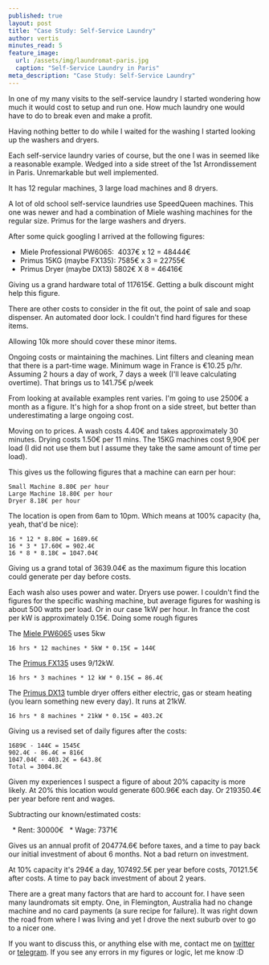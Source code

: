```yaml
---
published: true
layout: post
title: "Case Study: Self-Service Laundry"
author: vertis
minutes_read: 5
feature_image:
  url: /assets/img/laundromat-paris.jpg
  caption: "Self-Service Laundry in Paris"
meta_description: "Case Study: Self-Service Laundry"
---
```

In one of my many visits to the self-service laundry I started wondering how much it would cost to setup and run one. How much laundry one would have to do to break even and make a profit.

Having nothing better to do while I waited for the washing I started looking up the washers and dryers.

Each self-service laundry varies of course, but the one I was in seemed like a reasonable example. Wedged into a side street of the 1st Arrondissement in Paris. Unremarkable but well implemented.

It has 12 regular machines, 3 large load machines and 8 dryers. 

A lot of old school self-service laundries use SpeedQueen machines. This one was newer and had a combination of Miele washing machines for the regular size. Primus for the large washers and dryers.

After some quick googling I arrived at the following figures:

* Miele Professional PW6065:  4037€ x 12 = 48444€
* Primus 15KG (maybe FX135): 7585€ x 3 = 22755€
* Primus Dryer (maybe DX13) 5802€ X 8 = 46416€

Giving us a grand hardware total of 117615€. Getting a bulk discount might help this figure.

There are other costs to consider in the fit out, the point of sale and soap dispenser. An automated door lock. I couldn't find hard figures for these items.

Allowing 10k more should cover these minor items.

Ongoing costs or maintaining the machines. Lint filters and cleaning mean that there is a part-time wage. Minimum wage in France is €10.25 p/hr. Assuming 2 hours a day of work, 7 days a week (I'll leave calculating overtime). That brings us to 141.75€ p/week

From looking at available examples rent varies. I'm going to use 2500€ a month as a figure. It's high for a shop front on a side street, but better than underestimating a large ongoing cost.

Moving on to prices. A wash costs 4.40€ and takes approximately 30 minutes. Drying costs 1.50€ per 11 mins. The 15KG machines cost 9,90€ per load (I did not use them but I assume they take the same amount of time per load).

This gives us the following figures that a machine can earn per hour:

```
Small Machine 8.80€ per hour
Large Machine 18.80€ per hour
Dryer 8.18€ per hour
```

The location is open from 6am to 10pm. Which means at 100% capacity (ha, yeah, that'd be nice):

```
16 * 12 * 8.80€ = 1689.6€
16 * 3 * 17.60€ = 902.4€
16 * 8 * 8.18€ = 1047.04€
```

Giving us a grand total of 3639.04€ as the maximum figure this location could generate per day before costs.

Each wash also uses power and water. Dryers use power. I couldn't find the figures for the specific washing machine, but average figures for washing is about 500 watts per load. Or in our case 1kW per hour. In france the cost per kW is approximately 0.15€. Doing some rough figures

The [Miele PW6065](https://www.miele.co.uk/professional/washing-machines-452.htm?mat=06394270&name=PW_6065_[EL_AV_OS_3_AC_440V_60Hz]) uses 5kw


```
16 hrs * 12 machines * 5kW * 0.15€ = 144€
```

The [Primus FX135](https://www.primuslaundry.com/en/softmount-washer-extractors/fx-line-ecofriendly-high-spin/fx135-softmount-load-capacity-xcontrol) uses 9/12kW.

```
16 hrs * 3 machines * 12 kW * 0.15€ = 86.4€
```

The [Primus DX13](https://www.primuslaundry.com/en/tumbler-dryers/dx-line-radial-axial-airflow-xq-control/dx13-industrial-axial-airflow-xq) tumble dryer offers either electric, gas or steam heating (you learn something new every day). It runs at 21kW. 

```
16 hrs * 8 machines * 21kW * 0.15€ = 403.2€
```

Giving us a revised set of daily figures after the costs:

```
1689€ - 144€ = 1545€
902.4€ - 86.4€ = 816€
1047.04€ - 403.2€ = 643.8€
Total = 3004.8€ 
```

Given my experiences I suspect a figure of about 20% capacity is more likely. At 20% this location would generate 600.96€ each day. Or 219350.4€ per year before rent and wages.

Subtracting our known/estimated costs:

  * Rent: 30000€
  * Wage: 7371€

Gives us an annual profit of 204774.6€ before taxes, and a time to pay back our initial investment of about 6 months. Not a bad return on investment.

At 10% capacity it's 294€ a day, 107492.5€ per year before costs, 70121.5€ after costs. A time to pay back investment of about 2 years.

There are a great many factors that are hard to account for. I have seen many laundromats sit empty. One, in Flemington, Australia had no change machine and no card payments (a sure recipe for failure). It was right down the road from where I was living and yet I drove the next suburb over to go to a nicer one.

 If you want to discuss this, or anything else with me, contact me on [twitter](https://twitter.com/vertis) or [telegram](https://t.me/vert1s). If you see any errors in my figures or logic, let me know :D